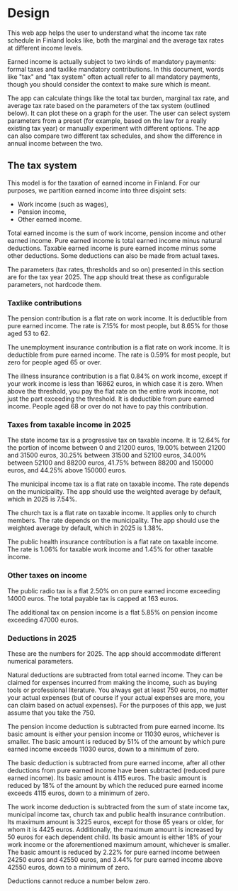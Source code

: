 # Design

This web app helps the user to understand what the income tax rate schedule in
Finland looks like, both the marginal and the average tax rates at different
income levels.

Earned income is actually subject to two kinds of mandatory payments:
formal taxes and taxlike mandatory contributions.
In this document, words like "tax" and "tax system" often actuall refer to all
mandatory payments, though you should consider the context to make sure which
is meant.

The app can calculate things like the total tax burden, marginal tax rate, and
average tax rate based on the parameters of the tax system (outlined below).
It can plot these on a graph for the user.
The user can select system parameters from a preset (for example, based on the
law for a really existing tax year) or manually experiment with different
options.
The app can also compare two different tax schedules, and show the difference in
annual income between the two.

## The tax system

This model is for the taxation of earned income in Finland.
For our purposes, we partition earned income into three disjoint sets:
- Work income (such as wages),
- Pension income,
- Other earned income.

Total earned income is the sum of work income,
pension income and other earned income.
Pure earned income is total earned income minus natural deductions.
Taxable earned income is pure earned income minus some other deductions.
Some deductions can also be made from actual taxes.

The parameters (tax rates, thresholds and so on)
presented in this section are for the tax year 2025.
The app should treat these as configurable parameters,
not hardcode them.

### Taxlike contributions

The pension contribution is a flat rate on work income.
It is deductible from pure earned income.
The rate is 7.15% for most people,
but 8.65% for those aged 53 to 62.

The unemployment insurance contribution is a flat rate on work income.
It is deductible from pure earned income.
The rate is 0.59% for most people, but zero for people aged 65 or over.

The illness insurance contribution is a flat 0.84% on work income,
except if your work income is less than 16862 euros,
in which case it is zero.
When above the threshold, you pay the flat rate on the entire work income,
not just the part exceeding the threshold.
It is deductible from pure earned income.
People aged 68 or over do not have to pay this contribution.

### Taxes from taxable income in 2025

The state income tax is a progressive tax on taxable income.
It is 12.64% for the portion of income between 0 and 21200 euros,
19.00% between 21200 and 31500 euros,
30.25% between 31500 and 52100 euros,
34.00% between 52100 and 88200 euros,
41.75% between 88200 and 150000 euros,
and 44.25% above 150000 euros.

The municipal income tax is a flat rate on taxable income.
The rate depends on the municipality.
The app should use the weighted average by default,
which in 2025 is 7.54%.

The church tax is a flat rate on taxable income.
It applies only to church members.
The rate depends on the municipality.
The app should use the weighted average by default,
which in 2025 is 1.38%.

The public health insurance contribution is a flat rate on taxable income.
The rate is 1.06% for taxable work income and 1.45% for other taxable income.

### Other taxes on income

The public radio tax is a flat 2.50% on
on pure earned income exceeding 14000 euros.
The total payable tax is capped at 163 euros.

The additional tax on pension income is a flat 5.85%
on pension income exceeding 47000 euros.

### Deductions in 2025

These are the numbers for 2025.
The app should accommodate different numerical parameters.

Natural deductions are subtracted from total earned income.
They can be claimed for expenses incurred from making the income,
such as buying tools or professional literature.
You always get at least 750 euros, no matter your actual expenses
(but of course if your actual expenses are more,
you can claim based on actual expenses).
For the purposes of this app, we just assume that you take the 750.

The pension income deduction is subtracted from pure earned income.
Its basic amount is either your pension income or 11030 euros,
whichever is smaller.
The basic amount is reduced by 51% of the amount
by which pure earned income exceeds 11030 euros,
down to a minimum of zero.

The basic deduction is subtracted from pure earned income,
after all other deductions from pure earned income have been subtracted
(reduced pure earned income).
Its basic amount is 4115 euros.
The basic amount is reduced by 18% of the amount
by which the reduced pure earned income exceeds 4115 euros,
down to a minimum of zero.

The work income deduction is subtracted from the sum of
state income tax, municipal income tax, church tax
and public health insurance contribution.
Its maximum amount is 3225 euros,
except for those 65 years or older, for whom it is 4425 euros.
Additionally, the maximum amount is increased by 50 euros
for each dependent child.
Its basic amount is either 18% of your work income
or the aforementioned maximum amount,
whichever is smaller.
The basic amount is reduced by 2.22% for pure earned income
between 24250 euros and 42550 euros,
and 3.44% for pure earned income above 42550 euros,
down to a minimum of zero.

Deductions cannot reduce a number below zero.

